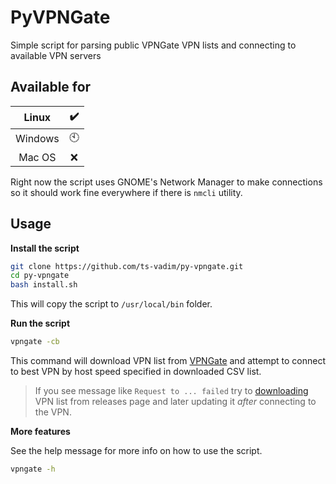 # PyVPNGate

Simple script for parsing public VPNGate VPN lists and connecting to available VPN servers

## Available for
| Linux   | :heavy_check_mark: |
| :-----: | :----------------: |
| Windows | :clock10:          |
| Mac OS  | :x:                |

Right now the script uses GNOME's Network Manager to make connections so 
it should work fine everywhere if there is `nmcli` utility.

## Usage

**Install the script**

```bash
git clone https://github.com/ts-vadim/py-vpngate.git
cd py-vpngate
bash install.sh
```

This will copy the script to `/usr/local/bin` folder.

**Run the script**

```bash
vpngate -cb
```

This command will download VPN list from [VPNGate](https://www.vpngate.net/api/iphone) 
and attempt to connect to best VPN by host speed specified in downloaded CSV list.

> If you see message like `Request to ... failed`
> try to [downloading](https://github.com/ts-vadim/py-vpngate/releases) 
> VPN list from releases page 
> and later updating it *after* connecting to the VPN.

**More features**

See the help message for more info on how to use the script.
```bash
vpngate -h
```
